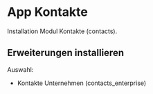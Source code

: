 # App Kontakte
Installation Modul Kontakte (contacts).

## Erweiterungen installieren
Auswahl:
* Kontakte Unternehmen (contacts_enterprise)